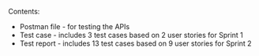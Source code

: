 


Contents:
<ul>
  <li> Postman file - for testing the APIs</li>
  <li> Test case - includes 3 test cases based on 2 user stories for Sprint 1 </li>
  <li> Test report - includes 13 test cases based on 9 user stories for Sprint 2  </li>
</ul>

